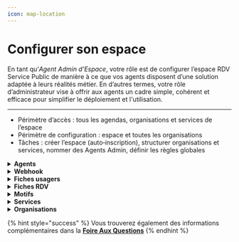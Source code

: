 ```yaml
---
icon: map-location
---
```


# Configurer son espace

En tant qu’_Agent Admin d’Espace_, votre rôle est de configurer l’espace RDV Service Public de manière à ce que vos agents disposent d’une solution adaptée à leurs réalités métier. En d’autres termes, votre rôle d’administrateur vise à offrir aux agents un cadre simple, cohérent et efficace pour simplifier le déploiement et l'utilisation.&#x20;

***

* Périmètre d’accès : tous les agendas, organisations et services de l’espace
* Périmètre de configuration : espace et toutes les organisations&#x20;
* Tâches : créer l’espace (auto‑inscription), structurer organisations et services, nommer des Agents Admin, définir les règles globales

<details>

<summary><strong>Agents</strong></summary>

En tant qu’**Administrateur d’Espace**, vous avez la possibilité d’inviter des agents à rejoindre votre espace RDV Service Public.

#### Inviter un agent

Pour inviter un agent :

1. Saisissez l’adresse e-mail de l’agent.
2. Sélectionnez le ou les services auxquels il sera affecté.
3. Associez-le à la ou aux organisations concernées.

{% hint style="danger" %}
**Vous devez inviter les agents individuellement. Il n'est pas possible d'envoyer des invitations à plusieurs adresses e-mail simultanément.**

**L’invitation doit être validée par l’agent dans un délai de 48 heures (je sais plus). Passé ce délai, vous devrez procéder à une nouvelle invitation.**
{% endhint %}

Une fois l’invitation envoyée, l’agent recevra un e-mail contenant un lien lui permettant de rejoindre votre espace.\
L’agent devra obligatoirement valider cette invitation avant que vous puissiez gérer ses paramètres.

#### Gérer les droits d'accès des agents

Après validation de l’invitation par l’agent, vous pourrez :

* Modifier ses affectations aux services et organisations.
* Définir ou ajuster ses droits d’accès au sein de chaque organisation.

</details>

<details>

<summary><strong>Webhook</strong> </summary>

Les **webhooks** permettent à **RDV Service Public** de communiquer automatiquement avec le système d’information (SI) de votre organisation.

&#x20;**RDV Service Public peut envoyer des notifications à votre SI lorsqu’un événement a lieu**, comme :

* La création d’un rendez-vous.
* La modification d’un rendez-vous.
* L’annulation d’un rendez-vous.

Votre équipe informatique peut développer un module dans votre SI pour :

* **Recevoir ces notifications en temps réel.**
* **Mettre à jour automatiquement vos calendriers internes, logiciels métiers, etc.**

Cette intégration vous permet de :

* Automatiser certaines tâches (mise à jour de calendriers, notifications internes, etc).
* Réduire les saisies manuelles.
* Offrir une meilleure synchronisation entre **RDV Service Public** et vos outils internes.

Pour les détails techniques et la mise en place, vous pouvez consulter la documentation dédiée :\
[Accéder à la documentation technique - Notifications Webhooks](https://github.com/betagouv/rdv-service-public/blob/production/docs/api/webhooks/api-notifications-webhooks.md)

</details>

<details>

<summary><strong>Fiches usagers</strong></summary>

En tant qu’**Administrateur d’Espace**, vous pouvez personnaliser les informations affichées dans les fiches usagers.

Vous avez la possibilité :

* D’**ajouter des champs personnalisés** qui seront visibles dans les fiches usagers.
* De **masquer certains champs** que vous ne souhaitez pas afficher.

Ces ajustements vous permettent d’adapter les fiches aux besoins spécifiques de votre organisation et de vos agents.

{% hint style="warning" %}
**Les modifications que vous apportez s’appliqueront à l’ensemble des organisations et des services de votre espace.**
{% endhint %}



</details>

<details>

<summary><strong>Fiches RDV</strong> </summary>

Vous avez la possibilité de personnaliser l’affichage des **fiches RDV** en activant ou désactivant certains champs selon les besoins de vos organisations.

**Champ Contexte**

Le champ **Contexte** permet aux agents, lors de la prise de rendez-vous, d’ajouter des informations complémentaires utiles à la gestion du rendez-vous.\
Ces informations sont :

* **Uniquement visibles en interne**, par les agents disposant des droits d’accès au rendez-vous concerné.
* Non accessibles aux usagers.

{% hint style="warning" %}
**Lorsque ce champ est désactivé, il est masqué dans l’interface.**\
**Les informations déjà saisies resteront enregistrées mais ne seront plus visibles.**
{% endhint %}

#### Salle d’attente

Vous pouvez également configurer les paramètres liés à la **salle d’attente**, notamment :

* Définir le **mode de notification des agents** lorsqu’un usager est présent en salle d’attente (notification visuelle, par mail).

</details>

<details>

<summary><strong>Motifs</strong> </summary>

Le motif est la raison du rendez-vous. Il permet de catégoriser les prises de rendez-vous, d’informer l’agent sur le contenu attendu et d’affiner les options (présentiel, téléphone, visio, option de prise de rendez-vous en ligne).&#x20;

En tant qu’Administrateur, vous pouvez créer des **motifs à l’échelle de votre espace**. Cela vous permet de mutualiser les motifs entre plusieurs organisations, sans avoir à les recréer pour chacune.&#x20;

Lors de la création, vous pouvez sélectionner les **organisations concernées** par ce motif.

La configuration d’un motif s’effectue via 3 onglets :

***

#### **Information générale**&#x20;

Un motif est avant tout un objet de rendez-vous qui se configure par un nom, une durée par défaut, un type et un service associé.&#x20;

{% hint style="success" %}
**Vos motifs seront accessibles par les agents des services associés**
{% endhint %}

Les agents pourront créer des plages de disponibilités avec des motifs configurés et ainsi faciliter la recherche de créneaux dans votre organisation et planifier des rendez-vous.

Si vous souhaitez proposer plusieurs modalités de rendez-vous (sur place, par téléphone, par visioconférence ou à domicile) ou plusieurs durée par défaut (30 minutes ou 60 minutes) pour un même motif, il sera nécessaire de dupliquer et créer plusieurs motifs.&#x20;

***

#### **Réservation en ligne**&#x20;

Un motif peut-être ouvert ou non à la prise de rendez-vous en ligne. Vous pouvez sélectionner cette option depuis l'onglet _**réservation en ligne**_ de l'écran de configuration des motifs. Vous devez cocher la case _ouvert aux usagers_.&#x20;

{% hint style="success" %}
**Une pastille&#x20;**_**en ligne**_**&#x20;s'affichera pour chaque motif.**&#x20;
{% endhint %}

Dès lors que vous ouvrez la prise de rendez-vous en ligne pour un motif, vous accéderez à des options de configurations supplémentaires liées au **délais minimum et maximum de réservation**. En configurant ces options, vous pouvez limiter la visibilités des disponibilités des plages de disponibilités des agents dans le parcours de prise de rendez-vous en ligne.

Aussi, vous pouvez offrir la possibilité à vos usagers de **modifier leur créneau de rendez-vous en autonomie**. Un bouton déplacer le RDV s'affichera depuis leur récapitulatif de rendez-vous accessible depuis les notifications email et SMS.&#x20;

***

#### **Instruction et notification**

Vous pouvez personnaliser des instructions de rendez-vous, motif par motif. Vous pouvez personnaliser ces instructions depuis l'onglet _**notification et instruction.**_&#x20;

Cette fonctionnalité permet de faire afficher ces instructions :&#x20;

* **Avant le rendez-vous** : dans le parcours en ligne, avant qu'un usager sélectionne un créneau

- **Après le rendez-vous** : dans l'écran de confirmation du rendez-vous ainsi que dans la notification SMS, via l'URL _info/annulation_ et dans la notification email, via le champ _information supplémentaires_

</details>

<details>

<summary><strong>Services</strong> </summary>

Vous pouvez gérer les services auxquels vos agents peuvent être affectés dans les différentes organisations.

Vous avez la possibilité d’**activer un service** pour qu’il soit disponible dans votre espace.

Vous pouvez également **désactiver un service**. Les agents ne pourront alors plus être affectés à ce service.

{% hint style="info" %}
**Si le service souhaité n’apparaît pas dans la liste proposée, vous pouvez en faire la demande en nous contactant via ce** [**formulaire**](https://rdv.anct.gouv.fr/aide/demande_support/new?role=agent\&sujet=Ajout+d%E2%80%99un+service)**.**
{% endhint %}

</details>

<details>

<summary><strong>Organisations</strong> </summary>

En tant qu’administrateur, vous pouvez accéder à la liste de vos organisations présentes dans votre espace et consulter ou modifier leur configuration.

Vous avez également la possibilité d’ajouter une nouvelle organisation à votre espace.

</details>

{% hint style="success" %}
Vous trouverez également des informations complémentaires dans la [**Foire Aux Questions**​](faq.md)
{% endhint %}

